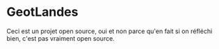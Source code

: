 # GeotLandes
Ceci est un projet open source, oui et non parce qu'en fait si on réfléchi bien, c'est pas vraiment open source.
